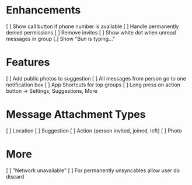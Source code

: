 # Enhancements

 [ ] Show call button if phone number is available
 [ ] Handle permanently denied permissions
 [ ] Remove invites
 [ ] Show white dot when unread messages in group
 [.] Show "Bun is typing..."

# Features

 [ ] Add public photos to suggestion
 [ ] All messages from person go to one notification box
 [ ] App Shortcuts for top groups
 [ ] Long press on action button -> Settings, Suggestions, More
 
# Message Attachment Types

 [ ] Location
 [ ] Suggestion
 [ ] Action (person invited, joined, left)
 [ ] Photo
 
# More

[ ] "Network unavailable"
[ ] For permanently unsyncables allow user do discard
